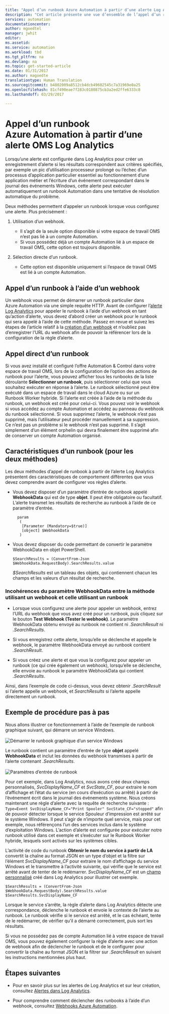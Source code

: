 ```yaml
---
title: "Appel d’un runbook Azure Automation à partir d’une alerte Log Analytics | Microsoft Docs"
description: "Cet article présente une vue d’ensemble de l’appel d’un runbook Automation à partir d’une alerte Microsoft OMS Log Analytics."
services: automation
documentationcenter: 
author: mgoedtel
manager: jwhit
editor: 
ms.assetid: 
ms.service: automation
ms.workload: tbd
ms.tgt_pltfrm: na
ms.devlang: na
ms.topic: get-started-article
ms.date: 01/31/2017
ms.author: magoedte
translationtype: Human Translation
ms.sourcegitcommit: b4802009a8512cb4dcb49602545c7a31969e0a25
ms.openlocfilehash: 81cf490eae7f283c0180875cb3a2ed2ffe6333c8
ms.lasthandoff: 03/29/2017

---
```


# <a name="calling-an-azure-automation-runbook-from-an-oms-log-analytics-alert"></a>Appel d’un runbook Azure Automation à partir d’une alerte OMS Log Analytics

Lorsqu’une alerte est configurée dans Log Analytics pour créer un enregistrement d’alerte si les résultats correspondent aux critères spécifiés, par exemple un pic d’utilisation processeur prolongé ou l’échec d’un processus d’application particulier essentiel au fonctionnement d’une application métier et l’écriture d’un événement correspondant dans le journal des événements Windows, cette alerte peut exécuter automatiquement un runbook Automation dans une tentative de résolution automatique du problème.  

Deux méthodes permettent d’appeler un runbook lorsque vous configurez une alerte.  Plus précisément :

1. Utilisation d’un webhook.
   * Il s’agit de la seule option disponible si votre espace de travail OMS n’est pas lié à un compte Automation.
   * Si vous possédez déjà un compte Automation lié à un espace de travail OMS, cette option est toujours disponible.  

2. Sélection directe d’un runbook.
   * Cette option est disponible uniquement si l’espace de travail OMS est lié à un compte Automation.  

## <a name="calling-a-runbook-using-a-webhook"></a>Appel d’un runbook à l’aide d’un webhook

Un webhook vous permet de démarrer un runbook particulier dans Azure Automation via une simple requête HTTP.  Avant de configurer l’[alerte Log Analytics](../log-analytics/log-analytics-alerts.md#alert-rules) pour appeler le runbook à l’aide d’un webhook en tant qu’action d’alerte, vous devez d’abord créer un webhook pour le runbook qui sera appelé à l’aide de cette méthode.  Passez en revue et suivez les étapes de l’article relatif à la [création d’un webhook](automation-webhooks.md#creating-a-webhook) et n’oubliez pas d’enregistrer l’URL du webhook afin de pouvoir la référencer lors de la configuration de la règle d’alerte.   

## <a name="calling-a-runbook-directly"></a>Appel direct d’un runbook

Si vous avez installé et configuré l’offre Automation & Control dans votre espace de travail OMS, lors de la configuration de l’option des actions de runbook pour l’alerte, vous pouvez afficher tous les runbooks de la liste déroulante **Sélectionner un runbook**, puis sélectionner celui que vous souhaitez exécuter en réponse à l’alerte.  Le runbook sélectionné peut être exécuté dans un espace de travail dans le cloud Azure ou sur un Runbook Worker hybride.  Si l’alerte est créée à l’aide de la méthode du runbook, un webhook est créé pour celui-ci.  Vous pouvez voir le webhook si vous accédez au compte Automation et accédez au panneau du webhook du runbook sélectionné.  Si vous supprimez l’alerte, le webhook n’est pas supprimé, mais l’utilisateur peut procéder manuellement à sa suppression.  Ce n’est pas un problème si le webhook n’est pas supprimé. Il s’agit simplement d’un élément orphelin qui devra finalement être supprimé afin de conserver un compte Automation organisé.  

## <a name="characteristics-of-a-runbook-for-both-options"></a>Caractéristiques d’un runbook (pour les deux méthodes)

Les deux méthodes d’appel de runbook à partir de l’alerte Log Analytics présentent des caractéristiques de comportement différentes que vous devez comprendre avant de configurer vos règles d’alerte.  

* Vous devez disposer d’un paramètre d’entrée de runbook appelé **WebhookData** qui est de type **objet**.  Il peut être obligatoire ou facultatif.  L’alerte transmet les résultats de recherche au runbook à l’aide de ce paramètre d’entrée.

        param  
         (  
          [Parameter (Mandatory=$true)]  
          [object] $WebhookData  
         )

*  Vous devez disposer du code permettant de convertir le paramètre WebhookData en objet PowerShell.

    `$SearchResults = (ConvertFrom-Json $WebhookData.RequestBody).SearchResults.value`

    *$SearchResults* est un tableau des objets, qui contiennent chacun les champs et les valeurs d’un résultat de recherche.

### <a name="webhookdata-inconsistencies-between-the-webhook-option-and-runbook-option"></a>Incohérences du paramètre WebhookData entre la méthode utilisant un webhook et celle utilisant un runbook

* Lorsque vous configurez une alerte pour appeler un webhook, entrez l’URL du webhook que vous avez créé pour un runbook, puis cliquez sur le bouton **Test Webhook (Tester le webhook)**.  Le paramètre WebhookData obtenu envoyé au runbook ne contient ni *.SearchResult* ni *.SearchResults*.

*  Si vous enregistrez cette alerte, lorsqu’elle se déclenche et appelle le webhook, le paramètre WebhookData envoyé au runbook contient *.SearchResult*.
* Si vous créez une alerte et que vous la configurez pour appeler un runbook (ce qui crée également un webhook), lorsqu’elle se déclenche, elle envoie au runbook le paramètre WebhookData qui contient *.SearchResults*.

Ainsi, dans l’exemple de code ci-dessus, vous devez obtenir *.SearchResult* si l’alerte appelle un webhook, et *SearchResults* si l’alerte appelle directement un runbook.

## <a name="example-walkthrough"></a>Exemple de procédure pas à pas

Nous allons illustrer ce fonctionnement à l’aide de l’exemple de runbook graphique suivant, qui démarre un service Windows.<br><br> ![Démarrer le runbook graphique d’un service Windows](media/automation-invoke-runbook-from-omsla-alert/automation-runbook-restartservice.png)<br>

Le runbook contient un paramètre d’entrée de type **objet** appelé **WebhookData** et inclut les données du webhook transmises à partir de l’alerte contenant *.SearchResults*.<br><br> ![Paramètres d’entrée de runbook](media/automation-invoke-runbook-from-omsla-alert/automation-runbook-restartservice-inputparameter.png)<br>

Pour cet exemple, dans Log Analytics, nous avons créé deux champs personnalisés, *SvcDisplayName_CF* et *SvcState_CF*, pour extraire le nom d’affichage et l’état du service (en cours d’exécution ou arrêté) à partir de l’événement écrit dans le journal des événements système.  Nous créons maintenant une règle d’alerte avec la requête de recherche suivante : `Type=Event SvcDisplayName_CF="Print Spooler" SvcState_CF="stopped"` afin de pouvoir détecter lorsque le service Spouleur d’impression est arrêté sur le système Windows.  Il peut s’agir de n’importe quel service, mais pour cet exemple, nous référençons l’un des services inclus dans le système d’exploitation Windows.  L’action d’alerte est configurée pour exécuter notre runbook utilisé dans cet exemple et s’exécuter sur le Runbook Worker hybride, lesquels sont activés sur les systèmes cibles.   

L’activité de code du runbook **Obtenir le nom du service à partir de LA** convertit la chaîne au format JSON en un type d’objet et la filtre sur l’élément *SvcDisplayName_CF* pour extraire le nom d’affichage du service Windows et le transmettre à l’activité suivante, qui vérifie que le service est arrêté avant de tenter de le redémarrer.  *SvcDisplayName_CF* est un [champ personnalisé](../log-analytics/log-analytics-custom-fields.md) créé dans Log Analytics pour illustrer cet exemple.

    $SearchResults = (ConvertFrom-Json $WebhookData.RequestBody).SearchResults.value
    $SearchResults.SvcDisplayName_CF  

Lorsque le service s’arrête, la règle d’alerte dans Log Analytics détecte une correspondance, déclenche le runbook et envoie le contexte de l’alerte au runbook. Le runbook vérifie si le service est arrêté, et le cas échéant, tente de le redémarrer, de vérifier qu’il a démarré correctement, puis sort les résultats.     

Si vous ne possédez pas de compte Automation lié à votre espace de travail OMS, vous pouvez également configurer la règle d’alerte avec une action de webhook afin de déclencher le runbook et de le configurer pour convertir la chaîne au format JSON et la filtrer sur *.SearchResult* en suivant les instructions mentionnées plus haut.    

## <a name="next-steps"></a>Étapes suivantes

* Pour en savoir plus sur les alertes de Log Analytics et sur leur création, consultez [Alertes dans Log Analytics](../log-analytics/log-analytics-alerts.md).

* Pour comprendre comment déclencher des runbooks à l’aide d’un webhook, consultez [Webhooks Azure Automation](automation-webhooks.md).

